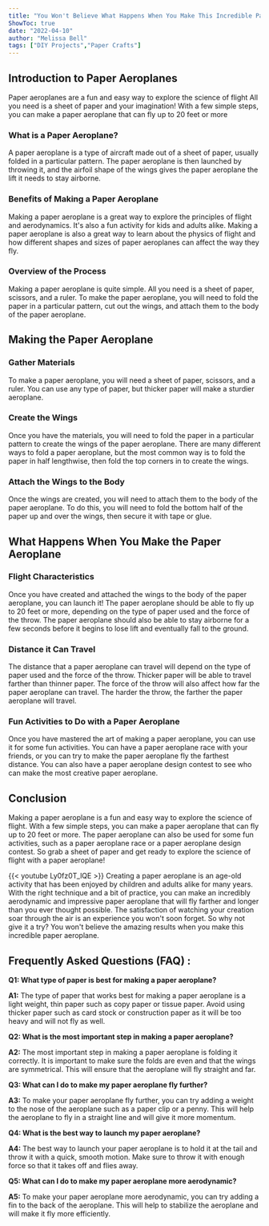 ```yaml
---
title: "You Won't Believe What Happens When You Make This Incredible Paper Aeroplane!"
ShowToc: true 
date: "2022-04-10"
author: "Melissa Bell" 
tags: ["DIY Projects","Paper Crafts"]
---
```

## Introduction to Paper Aeroplanes

Paper aeroplanes are a fun and easy way to explore the science of flight All you need is a sheet of paper and your imagination! With a few simple steps, you can make a paper aeroplane that can fly up to 20 feet or more 

### What is a Paper Aeroplane? 

A paper aeroplane is a type of aircraft made out of a sheet of paper, usually folded in a particular pattern. The paper aeroplane is then launched by throwing it, and the airfoil shape of the wings gives the paper aeroplane the lift it needs to stay airborne. 

### Benefits of Making a Paper Aeroplane

Making a paper aeroplane is a great way to explore the principles of flight and aerodynamics. It's also a fun activity for kids and adults alike. Making a paper aeroplane is also a great way to learn about the physics of flight and how different shapes and sizes of paper aeroplanes can affect the way they fly.

### Overview of the Process

Making a paper aeroplane is quite simple. All you need is a sheet of paper, scissors, and a ruler. To make the paper aeroplane, you will need to fold the paper in a particular pattern, cut out the wings, and attach them to the body of the paper aeroplane. 

## Making the Paper Aeroplane

### Gather Materials

To make a paper aeroplane, you will need a sheet of paper, scissors, and a ruler. You can use any type of paper, but thicker paper will make a sturdier aeroplane. 

### Create the Wings

Once you have the materials, you will need to fold the paper in a particular pattern to create the wings of the paper aeroplane. There are many different ways to fold a paper aeroplane, but the most common way is to fold the paper in half lengthwise, then fold the top corners in to create the wings. 

### Attach the Wings to the Body

Once the wings are created, you will need to attach them to the body of the paper aeroplane. To do this, you will need to fold the bottom half of the paper up and over the wings, then secure it with tape or glue. 

## What Happens When You Make the Paper Aeroplane

### Flight Characteristics

Once you have created and attached the wings to the body of the paper aeroplane, you can launch it! The paper aeroplane should be able to fly up to 20 feet or more, depending on the type of paper used and the force of the throw. The paper aeroplane should also be able to stay airborne for a few seconds before it begins to lose lift and eventually fall to the ground. 

### Distance it Can Travel

The distance that a paper aeroplane can travel will depend on the type of paper used and the force of the throw. Thicker paper will be able to travel farther than thinner paper. The force of the throw will also affect how far the paper aeroplane can travel. The harder the throw, the farther the paper aeroplane will travel. 

### Fun Activities to Do with a Paper Aeroplane

Once you have mastered the art of making a paper aeroplane, you can use it for some fun activities. You can have a paper aeroplane race with your friends, or you can try to make the paper aeroplane fly the farthest distance. You can also have a paper aeroplane design contest to see who can make the most creative paper aeroplane. 

## Conclusion

Making a paper aeroplane is a fun and easy way to explore the science of flight. With a few simple steps, you can make a paper aeroplane that can fly up to 20 feet or more. The paper aeroplane can also be used for some fun activities, such as a paper aeroplane race or a paper aeroplane design contest. So grab a sheet of paper and get ready to explore the science of flight with a paper aeroplane!

{{< youtube Ly0fz0T_lQE >}} 
Creating a paper aeroplane is an age-old activity that has been enjoyed by children and adults alike for many years. With the right technique and a bit of practice, you can make an incredibly aerodynamic and impressive paper aeroplane that will fly farther and longer than you ever thought possible. The satisfaction of watching your creation soar through the air is an experience you won't soon forget. So why not give it a try? You won't believe the amazing results when you make this incredible paper aeroplane.

## Frequently Asked Questions (FAQ) :
**Q1: What type of paper is best for making a paper aeroplane?**

**A1:** The type of paper that works best for making a paper aeroplane is a light weight, thin paper such as copy paper or tissue paper. Avoid using thicker paper such as card stock or construction paper as it will be too heavy and will not fly as well.

**Q2: What is the most important step in making a paper aeroplane?**

**A2:** The most important step in making a paper aeroplane is folding it correctly. It is important to make sure the folds are even and that the wings are symmetrical. This will ensure that the aeroplane will fly straight and far.

**Q3: What can I do to make my paper aeroplane fly further?**

**A3:** To make your paper aeroplane fly further, you can try adding a weight to the nose of the aeroplane such as a paper clip or a penny. This will help the aeroplane to fly in a straight line and will give it more momentum. 

**Q4: What is the best way to launch my paper aeroplane?**

**A4:** The best way to launch your paper aeroplane is to hold it at the tail and throw it with a quick, smooth motion. Make sure to throw it with enough force so that it takes off and flies away.

**Q5: What can I do to make my paper aeroplane more aerodynamic?**

**A5:** To make your paper aeroplane more aerodynamic, you can try adding a fin to the back of the aeroplane. This will help to stabilize the aeroplane and will make it fly more efficiently.



